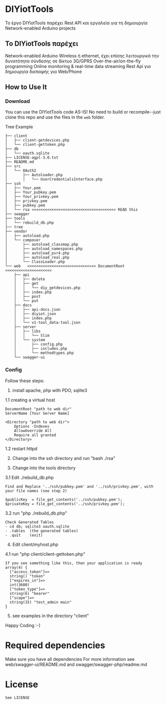 # DIYiotTools

Το έργο DIYiotTools παρέχει Rest API και εργαλεία για τη δημιουργία Network-enabled Arduino projects


## To DIYiotTools παρέχει


Network-enabled Arduino
	Wireless ή  ethernet, έχει επίσης λειτουργικά την δυνατότητα σύνδεσης σε δίκτυο 3G/GPRS
Over-the-air/on-the-fly programming
Online monitoring & real-time data streaming
Rest Api για δημιουργία διεπαφής για Web/Phone

## How to Use It

### Download
You can use the DIYiotTools code AS-IS!  No need to build or recompile--just clone this repo and use the files in the `web` folder.  

Tree Example
```
├── client
│   ├── client-getdevices.php
│   └── client-gettoken.php
├── db
│   └── oauth.sqlite
├── LICENSE-agpl-3.0.txt
├── README.md
├── src
│   └── OAuth2
│       ├── Autoloader.php
│       │   └── UserCredentialsInterface.php
├── ssh
│   ├── Your.pem
│   ├── Your_pubkey.pem
│   ├── Your_privkey.pem
│   ├── privkey.pem
│   ├── pubkey.pem
│   └── rsa <<<<<<<<<<<<<<<<<<<<<<<<<<<<<<<<<<<<<< READ this
├── swagger
├── tools
│   └── rebuild_db.php
├── tree
├── vendor
│   ├── autoload.php
│   └── composer
│       ├── autoload_classmap.php
│       ├── autoload_namespaces.php
│       ├── autoload_psr4.php
│       ├── autoload_real.php
│       └── ClassLoader.php
└── web   <<<<<<<<<<<<<<<<<<<<<<<<<<<<<<< DocumentRoot <<<<<<<<<<<<<<<<<<<<<
    ├── api
    │   ├── delete
    │   ├── get
    │   │   └── diy_getdevices.php
    │   ├── index.php
    │   ├── post
    │   └── put
    ├── docs
    │   ├── api-docs.json
    │   ├── diyiot.json
    │   ├── index.php
    │   └── v1-tool_data-tool.json
    ├── server
    │   ├── libs
    │   │   └── Slim
    │   └── system
    │       ├── config.php
    │       ├── includes.php
    │       └── methodtypes.php
    └── swagger-ui
```
### Config

Follow these steps:

1. install apache, php with PDO, sqlite3

 1.1 creating a virtual host 

	DocumentRoot "path to web dir"
	ServerName [Your Server Name]

	<Directory "path to web dir">
		Options -Indexes
		AllowOverride All
		Require all granted
	</Directory>

 1.2 restart httpd

2. Change into the ssh directory and run "bash ./rsa"

3. Change into the tools directory 

 3.1 Edit ./rebuild_db.php

	Find and Replace '../ssh/pubkey.pem' and '../ssh/privkey.pem', with your file names (see step 2)

	$publicKey  = file_get_contents('../ssh/pubkey.pem');
	$privateKey = file_get_contents('../ssh/privkey.pem');

 3.2 run "php ./rebuild_db.php"

	Check Generated Tables
	- cd db; sqlite3 oauth.sqlite 
	- .tables  (the generated tables)
	- .quit    (exit)

4. Edit  client/myhost.php

 4.1 run "php client/client-gettoken.php"

	If you see something like this, then your application is ready
	array(4) {
	  ["access_token"]=>
	  string() "token"
	  ["expires_in"]=>
	  int(3600)
	  ["token_type"]=>
	  string(6) "bearer"
	  ["scope"]=>
	  string(15) "test_admin main"
	}

5.  see examples in the directory "client"

Happy Coding :-)


#  Required dependencies

Make sure you have all dependencies
For more information see web/swagger-ui/README.md and  swagger/swagger-php/readme.md

# License
	See LICENSE
